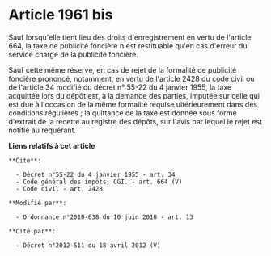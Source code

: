 # Article 1961 bis

Sauf lorsqu'elle tient lieu des droits d'enregistrement en vertu de l'article 664, la taxe de publicité foncière n'est
restituable qu'en cas d'erreur du service chargé de la publicité foncière. 

Sauf cette même réserve, en cas de rejet de la formalité de publicité foncière prononcé, notamment, en vertu de l'article
2428 du code civil ou de l'article 34 modifié du décret n° 55-22 du 4 janvier 1955, la taxe acquittée lors du dépôt est, à la
demande des parties, imputée sur celle qui est due à l'occasion de la même formalité requise ultérieurement dans des
conditions régulières ; la quittance de la taxe est donnée sous forme d'extrait de la recette au registre des dépôts, sur
l'avis par lequel le rejet est notifié au requérant.

**Liens relatifs à cet article**

	**Cite**:

	  - Décret n°55-22 du 4 janvier 1955 - art. 34
	  - Code général des impôts, CGI. - art. 664 (V)
	  - Code civil - art. 2428

	**Modifié par**:

	  - Ordonnance n°2010-638 du 10 juin 2010 - art. 13

	**Cité par**:

	  - Décret n°2012-511 du 18 avril 2012 (V)
